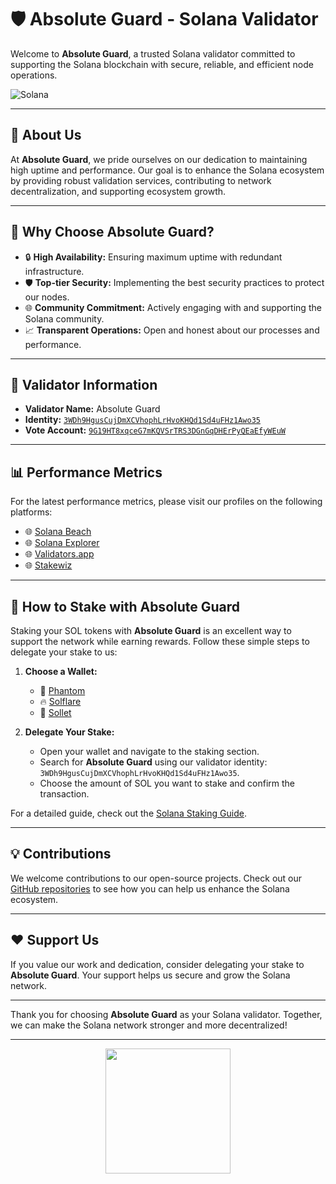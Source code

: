 # 🛡️ Absolute Guard - Solana Validator

Welcome to **Absolute Guard**, a trusted Solana validator committed to supporting the Solana blockchain with secure, reliable, and efficient node operations.

![Solana](https://img.shields.io/badge/Solana-Mainnet%20Beta-4E44CE?logo=solana&logoColor=white)

---

## 🌟 About Us

At **Absolute Guard**, we pride ourselves on our dedication to maintaining high uptime and performance. Our goal is to enhance the Solana ecosystem by providing robust validation services, contributing to network decentralization, and supporting ecosystem growth.

---

## 🚀 Why Choose Absolute Guard?

- 🔒 **High Availability:** Ensuring maximum uptime with redundant infrastructure.
- 🛡️ **Top-tier Security:** Implementing the best security practices to protect our nodes.
- 🌐 **Community Commitment:** Actively engaging with and supporting the Solana community.
- 📈 **Transparent Operations:** Open and honest about our processes and performance.

---

## 📜 Validator Information

- **Validator Name:** Absolute Guard
- **Identity:** [`3WDh9HgusCujDmXCVhophLrHvoKHQd1Sd4uFHz1Awo35`](https://explorer.solana.com/address/3WDh9HgusCujDmXCVhophLrHvoKHQd1Sd4uFHz1Awo35)
- **Vote Account:** [`9G19HT8xqceG7mKQVSrTRS3DGnGqDHErPyQEaEfyWEuW`](https://explorer.solana.com/address/9G19HT8xqceG7mKQVSrTRS3DGnGqDHErPyQEaEfyWEuW)

---

## 📊 Performance Metrics

For the latest performance metrics, please visit our profiles on the following platforms:

- 🌐 [Solana Beach](https://solanabeach.io/validator/3WDh9HgusCujDmXCVhophLrHvoKHQd1Sd4uFHz1Awo35)
- 🌐 [Solana Explorer](https://explorer.solana.com/address/3WDh9HgusCujDmXCVhophLrHvoKHQd1Sd4uFHz1Awo35)
- 🌐 [Validators.app](https://www.validators.app/validators/3WDh9HgusCujDmXCVhophLrHvoKHQd1Sd4uFHz1Awo35)
- 🌐 [Stakewiz](https://stakewiz.com/validators/3WDh9HgusCujDmXCVhophLrHvoKHQd1Sd4uFHz1Awo35)

---

## 📖 How to Stake with Absolute Guard

Staking your SOL tokens with **Absolute Guard** is an excellent way to support the network while earning rewards. Follow these simple steps to delegate your stake to us:

1. **Choose a Wallet:** 
   - 💼 [Phantom](https://phantom.app/)
   - 🔥 [Solflare](https://solflare.com/)
   - 🦊 [Sollet](https://sollet.io/)

2. **Delegate Your Stake:**
   - Open your wallet and navigate to the staking section.
   - Search for **Absolute Guard** using our validator identity: `3WDh9HgusCujDmXCVhophLrHvoKHQd1Sd4uFHz1Awo35`.
   - Choose the amount of SOL you want to stake and confirm the transaction.

For a detailed guide, check out the [Solana Staking Guide](https://docs.solana.com/staking/stake-accounts).

---

## 💡 Contributions

We welcome contributions to our open-source projects. Check out our [GitHub repositories](https://github.com/guard-validator) to see how you can help us enhance the Solana ecosystem.

---

## ❤️ Support Us

If you value our work and dedication, consider delegating your stake to **Absolute Guard**. Your support helps us secure and grow the Solana network.

---

Thank you for choosing **Absolute Guard** as your Solana validator. Together, we can make the Solana network stronger and more decentralized!

---

<div align="center">
  <img src="https://solana.com/branding/new/exchange-salmon-light.svg" width="200">
</div>
